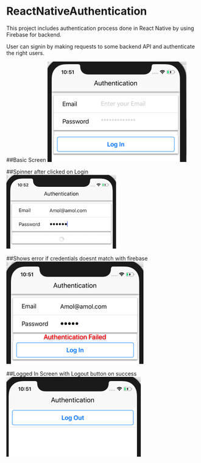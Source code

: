 # ReactNativeAuthentication
This project includes authentication process done in React Native by using Firebase for backend.

User can signin by making requests to some backend API and authenticate the right users.

##Basic Screen
![alt text](https://github.com/ambhar/ReactNativeAuthentication/blob/master/screenshots/Authentication/basic_login%20screen.png)

##Spinner after clicked on Login
![alt text](https://github.com/ambhar/ReactNativeAuthentication/blob/master/screenshots/Authentication/spinner_for_login.png)

##Shows error if credentials doesnt match with firebase
![alt text](https://github.com/ambhar/ReactNativeAuthentication/blob/master/screenshots/Authentication/login_error.png)

##Logged In Screen with Logout button on success
![alt text](https://github.com/ambhar/ReactNativeAuthentication/blob/master/screenshots/Authentication/signed_in.png)

